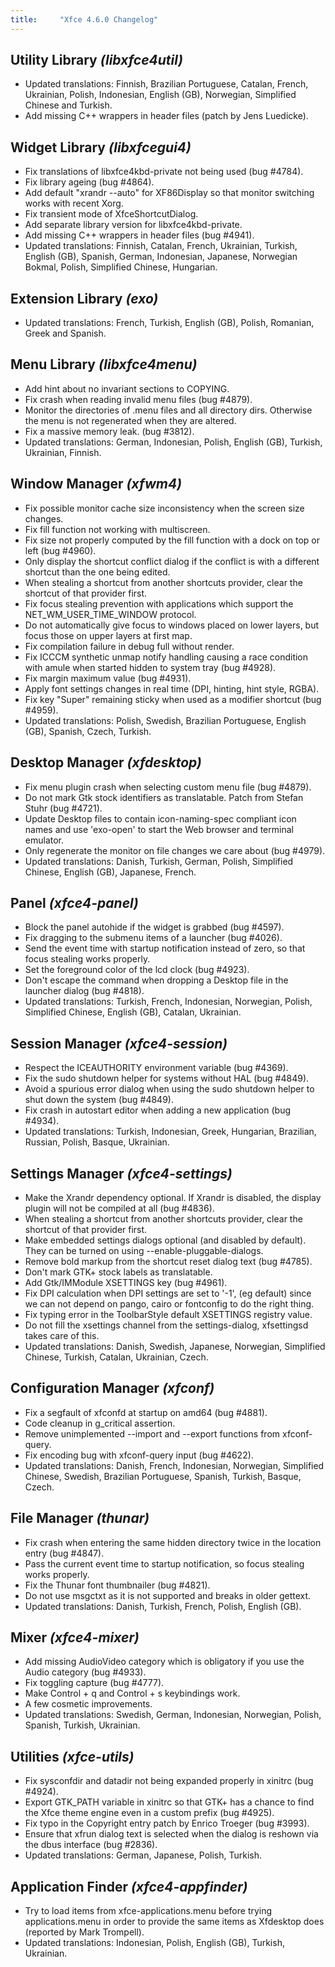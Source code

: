 ```yaml
---
title:     "Xfce 4.6.0 Changelog"
---
```


## Utility Library _(libxfce4util)_

* Updated translations: Finnish, Brazilian Portuguese, Catalan, French, Ukrainian, Polish, Indonesian, English (GB), Norwegian, Simplified Chinese and Turkish.
* Add missing C++ wrappers in header files (patch by Jens Luedicke).

## Widget Library _(libxfcegui4)_

* Fix translations of libxfce4kbd-private not being used (bug #4784).
* Fix library ageing (bug #4864).
* Add default "xrandr --auto" for XF86Display so that monitor switching works with recent Xorg.
* Fix transient mode of XfceShortcutDialog.
* Add separate library version for libxfce4kbd-private.
* Add missing C++ wrappers in header files (bug #4941).
* Updated translations: Finnish, Catalan, French, Ukrainian, Turkish, English (GB), Spanish, German, Indonesian, Japanese, Norwegian Bokmal, Polish, Simplified Chinese, Hungarian.

## Extension Library _(exo)_

* Updated translations: French, Turkish, English (GB), Polish, Romanian, Greek and Spanish.

## Menu Library _(libxfce4menu)_

* Add hint about no invariant sections to COPYING.
* Fix crash when reading invalid menu files (bug #4879).
* Monitor the directories of .menu files and all directory dirs. Otherwise the menu is not regenerated when they are altered.
* Fix a massive memory leak. (bug #3812).
* Updated translations: German, Indonesian, Polish, English (GB), Turkish, Ukrainian, Finnish.

## Window Manager _(xfwm4)_

* Fix possible monitor cache size inconsistency when the screen size changes.
* Fix fill function not working with multiscreen.
* Fix size not properly computed by the fill function with a dock on top or left (bug #4960).
* Only display the shortcut conflict dialog if the conflict is with a different shortcut than the one being edited.
* When stealing a shortcut from another shortcuts provider, clear the shortcut of that provider first.
* Fix focus stealing prevention with applications which support the NET_WM_USER_TIME_WINDOW protocol.
* Do not automatically give focus to windows placed on lower layers, but focus those on upper layers at first map.
* Fix compilation failure in debug full without render.
* Fix ICCCM synthetic unmap notify handling causing a race condition with amule when started hidden to system tray (bug #4928).
* Fix margin maximum value (bug #4931).
* Apply font settings changes in real time (DPI, hinting, hint style, RGBA).
* Fix key "Super" remaining sticky when used as a modifier shortcut (bug #4959).
* Updated translations: Polish, Swedish, Brazilian Portuguese, English (GB), Spanish, Czech, Turkish.

## Desktop Manager _(xfdesktop)_

* Fix menu plugin crash when selecting custom menu file (bug #4879).
* Do not mark Gtk stock identifiers as translatable. Patch from Stefan Stuhr (bug #4721).
* Update Desktop files to contain icon-naming-spec compliant icon names and use 'exo-open' to start the Web browser and terminal emulator.
* Only regenerate the monitor on file changes we care about (bug #4979).
* Updated translations: Danish, Turkish, German, Polish, Simplified Chinese, English (GB), Japanese, French.

## Panel _(xfce4-panel)_

* Block the panel autohide if the widget is grabbed (bug #4597).
* Fix dragging to the submenu items of a launcher (bug #4026).
* Send the event time with startup notification instead of zero, so that focus stealing works properly.
* Set the foreground color of the lcd clock (bug #4923).
* Don't escape the command when dropping a Desktop file in the	launcher dialog (bug #4818).
* Updated translations: Turkish, French, Indonesian, Norwegian, Polish, Simplified Chinese, English (GB), Catalan, Ukrainian.

## Session Manager _(xfce4-session)_

* Respect the ICEAUTHORITY environment variable (bug #4369).
* Fix the sudo shutdown helper for systems without HAL (bug #4849).
* Avoid a spurious error dialog when using the sudo shutdown helper to shut down the system (bug #4849).
* Fix crash in autostart editor when adding a new application (bug #4934).
* Updated translations: Turkish, Indonesian, Greek, Hungarian, Brazilian, Russian, Polish, Basque, Ukrainian.

## Settings Manager _(xfce4-settings)_

* Make the Xrandr dependency optional. If Xrandr is disabled, the display plugin will not be compiled at all (bug #4836).
* When stealing a shortcut from another shortcuts provider, clear the shortcut of that provider first.
* Make embedded settings dialogs optional (and disabled by default). They can be turned on using --enable-pluggable-dialogs.
* Remove bold markup from the shortcut reset dialog text (bug #4785).
* Don't mark GTK+ stock labels as translatable.
* Add Gtk/IMModule XSETTINGS key (bug #4961).
* Fix DPI calculation when DPI settings are set to '-1', (eg default) since we can not depend on pango, cairo or fontconfig to do the right thing.
* Fix typing error in the ToolbarStyle default XSETTINGS registry value.
* Do not fill the xsettings channel from the settings-dialog, xfsettingsd takes care of this.
* Updated translations: Danish, Swedish, Japanese, Norwegian, Simplified Chinese, Turkish, Catalan, Ukrainian, Czech.

## Configuration Manager _(xfconf)_

* Fix a segfault of xfconfd at startup on amd64 (bug #4881).
* Code cleanup in g_critical assertion.
* Remove unimplemented --import and --export functions from xfconf-query.
* Fix encoding bug with xfconf-query input (bug #4622).
* Updated translations: Danish, French, Indonesian, Norwegian, Simplified Chinese, Swedish, Brazilian Portuguese, Spanish, Turkish, Basque, Czech.

## File Manager _(thunar)_

* Fix crash when entering the same hidden directory twice in the location entry (bug #4847).
* Pass the current event time to startup notification, so focus stealing works properly.
* Fix the Thunar font thumbnailer (bug #4821).
* Do not use msgctxt as it is not supported and breaks in older gettext.
* Updated translations: Danish, Turkish, French, Polish, English (GB).

## Mixer _(xfce4-mixer)_

* Add missing AudioVideo category which is obligatory if you use the Audio category (bug #4933).
* Fix toggling capture (bug #4777).
* Make Control + q and Control + s keybindings work.
* A few cosmetic improvements.
* Updated translations: Swedish, German, Indonesian, Norwegian, Polish, Spanish, Turkish, Ukrainian.

## Utilities _(xfce-utils)_

* Fix sysconfdir and datadir not being expanded properly in xinitrc (bug #4924).
* Export GTK_PATH variable in xinitrc so that GTK+ has a chance to find the Xfce theme engine even in a custom prefix (bug #4925).
* Fix typo in the Copyright entry patch by Enrico Troeger (bug #3993).
* Ensure that xfrun dialog text is selected when the dialog is reshown via the dbus interface (bug #2836).
* Updated translations: German, Japanese, Polish, Turkish.

## Application Finder _(xfce4-appfinder)_

* Try to load items from xfce-applications.menu before trying applications.menu in order to provide the same items as Xfdesktop does (reported by Mark Trompell).
* Updated translations: Indonesian, Polish, English (GB), Turkish, Ukrainian.
